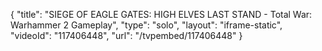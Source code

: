 {
    "title": "SIEGE OF EAGLE GATES: HIGH ELVES LAST STAND - Total War: Warhammer 2 Gameplay",
    "type": "solo",
    "layout": "iframe-static",
    "videoId": "117406448",
    "url": "\/tvpembed\/117406448"
}